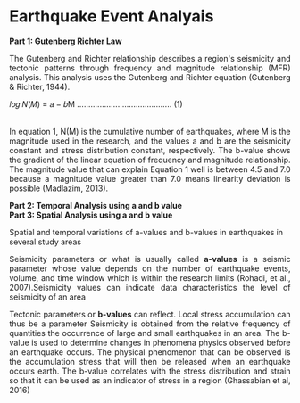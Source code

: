 # Earthquake Event Analyais

<b>Part 1: Gutenberg Richter Law</b>
<p align="justify">The Gutenberg and Richter relationship describes a region's seismicity and tectonic patterns through frequency and magnitude relationship (MFR) analysis. This analysis uses the Gutenberg and Richter equation (Gutenberg & Richter, 1944).</p>
𝑙𝑜𝑔 𝑁(𝑀) = 𝑎 − 𝑏M .......................................... (1) <br><br>

<p align="justify">In equation 1, N(M) is the cumulative number of earthquakes, where M is the magnitude used in the research, and the values a and b are the seismicity constant and stress distribution constant, respectively. The b-value shows the gradient of the linear equation of frequency and magnitude relationship. The magnitude value that can explain Equation 1 well is between 4.5 and 7.0 because a magnitude value greater than 7.0 means linearity deviation is possible (Madlazim, 2013).</p>

<b>Part 2: Temporal Analysis using a and b value</b><br>
<b>Part 3: Spatial Analysis using a and b value</b><br>

Spatial and temporal variations of a-values and b-values in earthquakes in several study areas

<p align="justify">Seismicity parameters or what is usually called <b>a-values</b> is a seismic parameter whose value depends on the number of earthquake events, volume, and time window which is within the research limits (Rohadi, et al., 2007).Seismicity values can indicate data characteristics the level of seismicity of an area </p>

<p align="justify">Tectonic parameters or <b>b-values</b> can reflect. Local stress accumulation can thus be a parameter Seismicity is obtained from the relative frequency of quantities the occurrence of large and small earthquakes in an area. The b-value is used to determine changes in phenomena
physics observed before an earthquake occurs. The physical phenomenon that can be observed is the accumulation stress that will then be released when an earthquake occurs earth. The b-value correlates with the stress distribution
and strain so that it can be used as an indicator of stress in a region (Ghassabian et al, 2016)</p>


